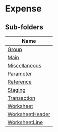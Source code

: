
# Expense


## Sub-folders

|Name|
|---|
|[Group](Group/README.md)|
|[Main](Main/README.md)|
|[Miscellaneous](Miscellaneous/README.md)|
|[Parameter](Parameter/README.md)|
|[Reference](Reference/README.md)|
|[Staging](Staging/README.md)|
|[Transaction](Transaction/README.md)|
|[Worksheet](Worksheet/README.md)|
|[WorksheetHeader](WorksheetHeader/README.md)|
|[WorksheetLine](WorksheetLine/README.md)|



